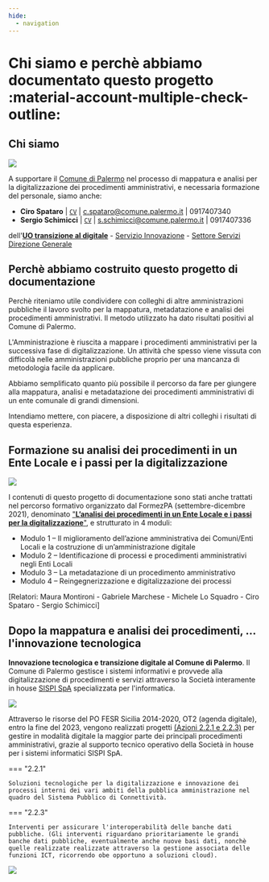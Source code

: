 ```yaml
---
hide:
  - navigation
---
```



# Chi siamo e perchè abbiamo documentato questo progetto :material-account-multiple-check-outline:

## Chi siamo
[![](https://raw.githubusercontent.com/UO-TransizioneDigitaleComunePalermo/mappatura-procedimenti-amministrativi/main/docs/img/comune-palermo-innovazione.png)](https://www.comune.palermo.it/)

<!--  <img src="https://img.shields.io/badge/Authors-Ciro_Spataro_|_Sergio_Schimicci-blue">  -->

A supportare il [Comune di Palermo](https://www.comune.palermo.it/) nel processo di mappatura e analisi per la digitalizzazione dei procedimenti amministrativi, e necessaria formazione del personale, siamo anche:

- **Ciro Spataro** | [`CV`](https://docs.google.com/document/d/1apRGDYexeQPDBWA-yOKEVsJOwQGYk5zUAs2-aJY50rA/preview) | [c.spataro@comune.palermo.it](mailto:c.spataro@comune.palermo.it) | 0917407340
- **Sergio Schimicci** | [`CV`](https://docs.google.com/document/d/1QrCS7A3WYGOcUtV6L_zfrtjO7WUXhSbR/preview) | [s.schimicci@comune.palermo.it](mailto:s.schimicci@comune.palermo.it) | 0917407336

dell'[**UO transizione al digitale**](https://www.comune.palermo.it/struttura-amministrativa.php?lev=4&id=2188) - [Servizio Innovazione](https://www.comune.palermo.it/struttura-amministrativa.php?lev=3&id=1056) - [Settore Servizi Direzione Generale](https://www.comune.palermo.it/struttura-amministrativa.php?id=230&lev=2)




## Perchè abbiamo costruito questo progetto di documentazione
Perchè riteniamo utile condividere con colleghi di altre amministrazioni pubbliche il lavoro svolto per la mappatura, metadatazione e analisi dei procedimenti amministrativi. Il metodo utilizzato ha dato risultati positivi al Comune di Palermo. 

L'Amministrazione è riuscita a mappare i procedimenti amministrativi per la successiva fase di digitalizzazione. Un attività che spesso viene vissuta con difficolà nelle amministrazioni pubbliche proprio per una mancanza di metodologia facile da applicare. 

Abbiamo semplificato quanto più possibile il percorso da fare per giungere alla mappatura, analisi e metadatazione dei procedimenti amministrativi di un ente comunale di grandi dimensioni.

Intendiamo mettere, con piacere, a disposizione di altri colleghi i risultati di questa esperienza.


## Formazione su analisi dei procedimenti in un Ente Locale e i passi per la digitalizzazione
[![](https://user-images.githubusercontent.com/42996217/141853252-13bed0d4-e0d9-4ba0-b077-38089fb20ddc.png)](http://eventipa.formez.it/node/321929)

I contenuti di questo progetto di documentazione sono stati anche trattati nel percorso formativo organizzato dal FormezPA (settembre-dicembre 2021), denominato ["**L’analisi dei procedimenti in un Ente Locale e i passi per la digitalizzazione**"](http://eventipa.formez.it/node/321929), e strutturato in 4 moduli:

- Modulo 1 – Il miglioramento dell’azione amministrativa dei Comuni/Enti Locali e la costruzione di un’amministrazione digitale
- Modulo 2 – Identificazione di processi e procedimenti amministrativi negli Enti Locali 
- Modulo 3 – La metadatazione di un procedimento amministrativo
- Modulo 4 – Reingegnerizzazione e digitalizzazione dei processi

[Relatori: Maura Montironi - Gabriele Marchese - Michele Lo Squadro - Ciro Spataro - Sergio Schimicci]


## Dopo la mappatura e analisi dei procedimenti, ... l'innovazione tecnologica 

**Innovazione tecnologica e transizione digitale al Comune di Palermo**. Il Comune di Palermo gestisce i sistemi informativi e provvede alla digitalizzazione di procedimenti e servizi attraverso la Società interamente in house [SISPI SpA](https://www.sispi.it/) specializzata per l'informatica. 

![](https://user-images.githubusercontent.com/42996217/141452047-eedca94d-1712-4406-95ed-e324eb1a6a8e.png)
    
Attraverso le risorse del PO FESR Sicilia 2014-2020, OT2 (agenda digitale), entro la fine del 2023, vengono realizzati progetti [(Azioni 2.2.1 e 2.2.3)](https://www.euroinfosicilia.it/po-fesr-sicilia-2014-2020/obiettivi-tematici/agenda-digitale/) per gestire in modalità digitale la maggior parte dei principali procedimenti amministrativi, grazie al supporto tecnico operativo della Società in house per i sistemi informatici SISPI SpA. 

=== "2.2.1"

    Soluzioni tecnologiche per la digitalizzazione e innovazione dei processi interni dei vari ambiti della pubblica amministrazione nel quadro del Sistema Pubblico di Connettività.
             
=== "2.2.3"

    Interventi per assicurare l'interoperabilità delle banche dati pubbliche. (Gli interventi riguardano prioritariamente le grandi banche dati pubbliche, eventualmente anche nuove basi dati, nonchè quelle realizzate realizzate attraverso la gestione associata delle funzioni ICT, ricorrendo obe opportuno a soluzioni cloud).

![](https://user-images.githubusercontent.com/42996217/141454902-ff3f188c-56a5-497d-8220-9bf9de3a7968.PNG)

